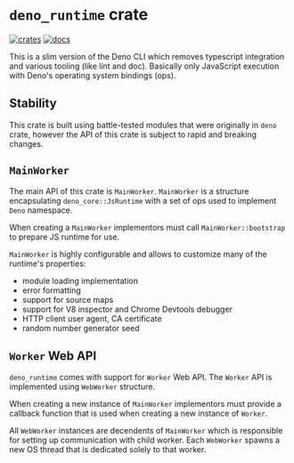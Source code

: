 # `deno_runtime` crate

[![crates](https://img.shields.io/crates/v/deno_runtime.svg)](https://crates.io/crates/deno_runtime)
[![docs](https://docs.rs/deno_runtime/badge.svg)](https://docs.rs/deno_runtime)

This is a slim version of the Deno CLI which removes typescript integration and
various tooling (like lint and doc). Basically only JavaScript execution with
Deno's operating system bindings (ops).

## Stability

This crate is built using battle-tested modules that were originally in `deno`
crate, however the API of this crate is subject to rapid and breaking changes.

## `MainWorker`

The main API of this crate is `MainWorker`. `MainWorker` is a structure
encapsulating `deno_core::JsRuntime` with a set of ops used to implement `Deno`
namespace.

When creating a `MainWorker` implementors must call `MainWorker::bootstrap` to
prepare JS runtime for use.

`MainWorker` is highly configurable and allows to customize many of the
runtime's properties:

- module loading implementation
- error formatting
- support for source maps
- support for V8 inspector and Chrome Devtools debugger
- HTTP client user agent, CA certificate
- random number generator seed

## `Worker` Web API

`deno_runtime` comes with support for `Worker` Web API. The `Worker` API is
implemented using `WebWorker` structure.

When creating a new instance of `MainWorker` implementors must provide a
callback function that is used when creating a new instance of `Worker`.

All `WebWorker` instances are decendents of `MainWorker` which is responsible
for setting up communication with child worker. Each `WebWorker` spawns a new OS
thread that is dedicated solely to that worker.
